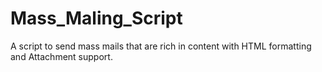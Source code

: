 # Mass_Maling_Script
A script to send mass mails that are rich in content with HTML formatting and Attachment support.
